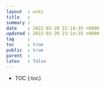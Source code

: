 ```yaml
---
layout  : wiki
title   : 
summary : 
date    : 2022-03-20 23:14:35 +0900
updated : 2022-03-20 23:14:35 +0900
tag     : 
toc     : true
public  : true
parent  : 
latex   : false
---
```

* TOC
{:toc}

# 
